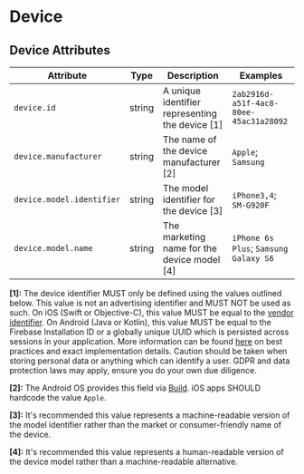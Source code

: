 <!--- Hugo front matter used to generate the website version of this page:
--->

# Device

## Device Attributes

<!-- semconv registry.device(omit_requirement_level) -->
| Attribute  | Type | Description  | Examples  |
|---|---|---|---|
| `device.id` | string | A unique identifier representing the device [1] | `2ab2916d-a51f-4ac8-80ee-45ac31a28092` |
| `device.manufacturer` | string | The name of the device manufacturer [2] | `Apple`; `Samsung` |
| `device.model.identifier` | string | The model identifier for the device [3] | `iPhone3,4`; `SM-G920F` |
| `device.model.name` | string | The marketing name for the device model [4] | `iPhone 6s Plus`; `Samsung Galaxy S6` |

**[1]:** The device identifier MUST only be defined using the values outlined below. This value is not an advertising identifier and MUST NOT be used as such. On iOS (Swift or Objective-C), this value MUST be equal to the [vendor identifier](https://developer.apple.com/documentation/uikit/uidevice/1620059-identifierforvendor). On Android (Java or Kotlin), this value MUST be equal to the Firebase Installation ID or a globally unique UUID which is persisted across sessions in your application. More information can be found [here](https://developer.android.com/training/articles/user-data-ids) on best practices and exact implementation details. Caution should be taken when storing personal data or anything which can identify a user. GDPR and data protection laws may apply, ensure you do your own due diligence.

**[2]:** The Android OS provides this field via [Build](https://developer.android.com/reference/android/os/Build#MANUFACTURER). iOS apps SHOULD hardcode the value `Apple`.

**[3]:** It's recommended this value represents a machine-readable version of the model identifier rather than the market or consumer-friendly name of the device.

**[4]:** It's recommended this value represents a human-readable version of the device model rather than a machine-readable alternative.
<!-- endsemconv -->
